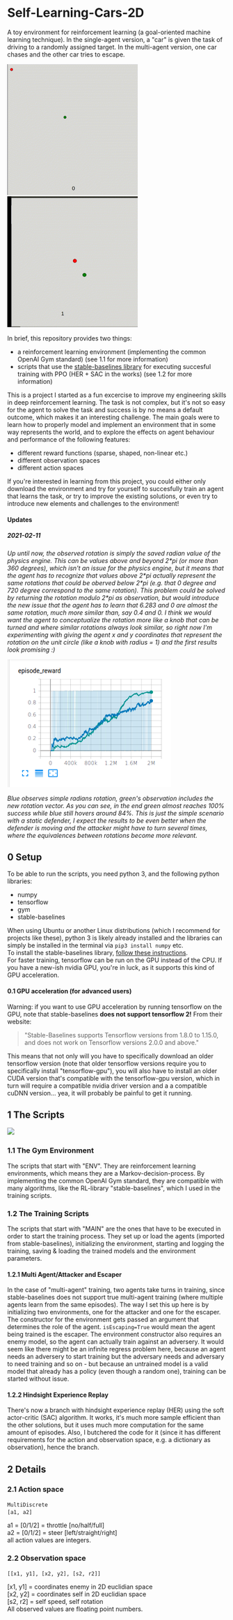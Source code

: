 # Self-Learning-Cars-2D
A toy environment for reinforcement learning (a goal-oriented machine learning technique). In the single-agent version, a "car" is given the task of driving to a randomly assigned target. In the multi-agent version, one car chases and the other car tries to escape.  

<img src="Pictures/cars1.gif" alt="drawing" width="300"/>
<img src="Pictures/cars2.gif" alt="drawing" width="300"/>

In brief, this repository provides two things:  
- a reinforcement learning environment (implementing the common OpenAI Gym standard) (see 1.1 for more information)
- scripts that use the [stable-baselines library](https://stable-baselines.readthedocs.io/en/master/index.html) for executing succesful training with PPO (HER + SAC in the works) (see 1.2 for more information)

This is a project I started as a fun excercise to improve my engineering skills in deep reinforcement learning.
The task is not complex, but it's not so easy for the agent to solve the task and success is by no means a default outcome, which makes it an interesting challenge. 
The main goals were to learn how to properly model and implement an environment that in some way represents the world, and to explore the effects on agent behaviour and performance of the following features:
- different reward functions (sparse, shaped, non-linear etc.)
- different observation spaces
- different action spaces  

If you're interested in learning from this project, you could either only download the environment and try for yourself to succesfully train an agent that learns the task, or try to improve the existing solutions, or even try to introduce new elements and challenges to the environment!

#### Updates
##### 2021-02-11
*Up until now, the observed rotation is simply the saved radian value of the physics engine. This can be values above and beyond 2\*pi (or more than 360 degrees), which isn't an issue for the physics engine, but it means that the agent has to recognize that values above 2\*pi actually represent the same rotations that could be oberved below 2\*pi (e.g. that 0 degree and 720 degree correspond to the same rotation). This problem could be solved by returning the rotation modulo 2\*pi as observation, but would introduce the new issue that the agent has to learn that 6.283 and 0 are almost the same rotation, much more similar than, say 0.4 and 0. I think we would want the agent to conceptualize the rotation more like a knob that can be turned and where similar rotations always look similar, so right now I'm experimenting with giving the agent x and y coordinates that represent the rotation on the unit circle (like a knob with radius = 1) and the first results look promising :)*

<img src="Pictures/rotvec_green_vs_rad_blue.png"/>  

*Blue observes simple radians rotation, green's observation includes the new rotation vector. As you can see, in the end green almost reaches 100% success while blue still hovers around 84%. This is just the simple scenario with a static defender, I expect the results to be even better when the defender is moving and the attacker might have to turn several times, where the equivalences between rotations become more relevant.*  

## 0 Setup
To be able to run the scripts, you need python 3, and the following python libraries:
- numpy
- tensorflow
- gym
- stable-baselines

When using Ubuntu or another Linux distributions (which I recommend for projects like these), python 3 is likely already installed and the libraries can simply be installed in the terminal via
```pip3 install numpy``` etc.  
To install the stable-baselines library, [follow these instructions](https://stable-baselines.readthedocs.io/en/master/guide/install.html).  
For faster training, tensorflow can be run on the GPU instead of the CPU. If you have a new-ish nvidia GPU, you're in luck, as it supports this kind of GPU acceleration. 
#### 0.1 GPU acceleration (for advanced users)
Warning: if you want to use GPU acceleration by running tensorflow on the GPU, note that stable-baselines **does not support tensorflow 2!** From their website:
> "Stable-Baselines supports Tensorflow versions from 1.8.0 to 1.15.0, and does not work on Tensorflow versions 2.0.0 and above."

This means that not only will you have to specifically download an older tensorflow version (note that older tensorflow versions require you to specifically install "tensorflow-gpu"), you will also have to install an older CUDA version that's compatible with the tensorflow-gpu version, which in turn will require a compatible nvidia driver version and a a compatible cuDNN version... yea, it will probably be painful to get it running.


## 1 The Scripts  

<img src="Pictures/architecture.svg"/>  
  
### 1.1 The Gym Environment
The scripts that start with "ENV". They are reinforcement learning environments, which means they are a Markov-decision-process. By implementing the common OpenAI Gym standard, they are compatible with many algorithms, like the RL-library "stable-baselines", which I used in the training scripts.
### 1.2 The Training Scripts
The scripts that start with "MAIN" are the ones that have to be executed in order to start the training process. They set up or load the agents (imported from stable-baselines), initializing the environment, starting and logging the training, saving & loading the trained models and the environment parameters.  
#### 1.2.1 Multi Agent/Attacker and Escaper
In the case of "multi-agent" training, two agents take turns in training, since stable-baselines does not support true multi-agent training (where multiple agents learn from the same episodes). The way I set this up here is by initializing two environments, one for the attacker and one for the escaper. The constructor for the environment gets passed an argument that determines the role of the agent. ```isEscaping=True``` would mean the agent being trained is the escaper. The environment constructor also requires an enemy model, so the agent can actually train against an adversery. It would seem like there might be an infinite regress problem here, because an agent needs an adversery to start training but the adversary needs and adversary to need training and so on - but because an untrained model is a valid model that already has a policy (even though a random one), training can be started without issue.
#### 1.2.2 Hindsight Experience Replay
There's now a branch with hindsight experience replay (HER) using the soft actor-critic (SAC) algorithm. It works, it's much more sample efficient than the other solutions, but it uses much more computation for the same amount of episodes. Also, I butchered the code for it (since it has different requirements for the action and observation space, e.g. a dictionary as observation), hence the branch.  


## 2 Details
### 2.1 Action space
```MultiDiscrete```  
```[a1, a2]```  
  
a1 = [0/1/2] = throttle [no/half/full]  
a2 = [0/1/2] = steer [left/straight/right]  
all action values are integers.

### 2.2 Observation space
```[[x1, y1], [x2, y2], [s2, r2]]```  
  
[x1, y1] = coordinates enemy in 2D euclidian space  
[x2, y2] = coordinates self in 2D euclidian space  
[s2, r2] = self speed, self rotation  
All observed values are floating point numbers.
